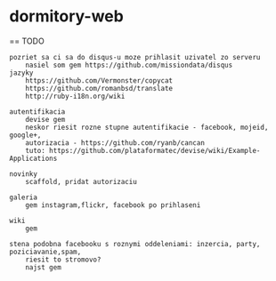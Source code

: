 dormitory-web
=============

== TODO

	pozriet sa ci sa do disqus-u moze prihlasit uzivatel zo serveru
		nasiel som gem https://github.com/missiondata/disqus
	jazyky
		https://github.com/Vermonster/copycat
		https://github.com/romanbsd/translate
		http://ruby-i18n.org/wiki

	autentifikacia
		devise gem
		neskor riesit rozne stupne autentifikacie - facebook, mojeid, google+,
		autorizacia - https://github.com/ryanb/cancan
		tuto: https://github.com/plataformatec/devise/wiki/Example-Applications

	novinky
		scaffold, pridat autorizaciu

	galeria
		gem instagram,flickr, facebook po prihlaseni

	wiki
		gem

	stena podobna facebooku s roznymi oddeleniami: inzercia, party, poziciavanie,spam,
		riesit to stromovo?
		najst gem